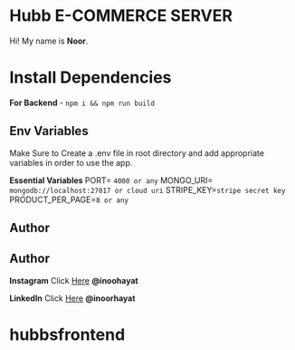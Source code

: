 ﻿
# Hubb E-COMMERCE SERVER 

Hi! My name is **Noor**.

# Install Dependencies

**For Backend** - `npm i && npm run build`


## Env Variables

Make Sure to Create a  .env file in root directory and add appropriate variables in order to use the app.

**Essential Variables**
PORT= `4000 or any`
MONGO_URI= `mongodb://localhost:27017 or cloud uri`
STRIPE_KEY=`stripe secret key`
PRODUCT_PER_PAGE=`8 or any`


## Author

## Author

**Instagram** Click [Here](https://www.instagram.com/inoorhayat/) **@inoohayat**

**LinkedIn** Click [Here](https://www.linkedin.com/in/inoorhayat/) **@inoorhayat**


# hubbsfrontend
